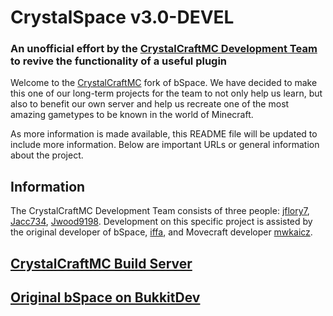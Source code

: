 # CrystalSpace v3.0-DEVEL
### An unofficial effort by the [CrystalCraftMC Development Team](http://crystalcraftmc.com) to revive the functionality of a useful plugin

Welcome to the [CrystalCraftMC](http://crystalcraftmc.com) fork of bSpace. We have decided to make this one of our
long-term projects for the team to not only help us learn, but also to benefit our own server and help us recreate one
of the most amazing gametypes to be known in the world of Minecraft.

As more information is made available, this README file will be updated to include more information. Below are important
URLs or general information about the project.

## Information
The CrystalCraftMC Development Team consists of three people: [jflory7](https://github.com/jflory7),
[Jacc734](https://github.com/Jacc734), [Jwood9198](https://github.com/woodrow73). Development on this specific project
is assisted by the original developer of bSpace, [iffa](https://github.com/iffa), and Movecraft developer
[mwkaicz](https://github.com/mwkaicz).

## [CrystalCraftMC Build Server](http://ci.crystalcraftmc.com/job/CrystalSpace/)

## [Original bSpace on BukkitDev](http://dev.bukkit.org/bukkit-plugins/bananaspace/)